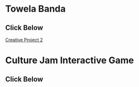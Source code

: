 # Towela Banda

## Click Below

[Creative Project 2](./sketch/)

# Culture Jam Interactive Game

## Click Below
